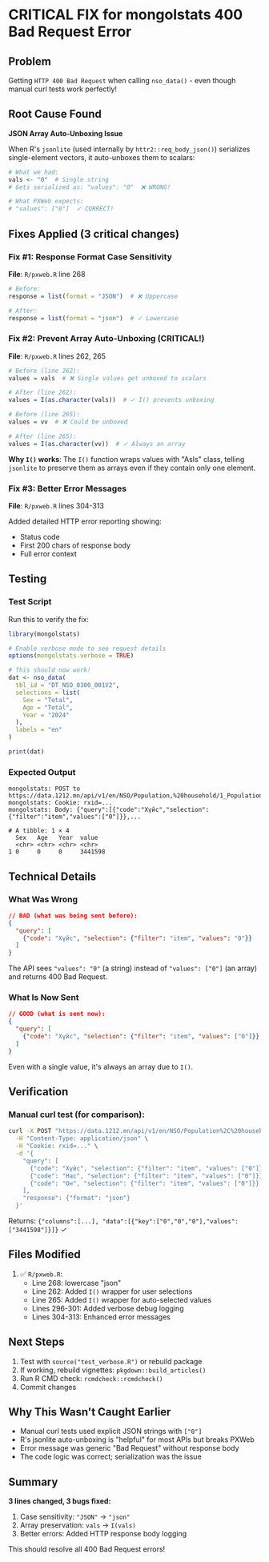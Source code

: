 # CRITICAL FIX for mongolstats 400 Bad Request Error

## Problem

Getting `HTTP 400 Bad Request` when calling `nso_data()` - even though manual curl tests work perfectly!

## Root Cause Found

**JSON Array Auto-Unboxing Issue**

When R's `jsonlite` (used internally by `httr2::req_body_json()`) serializes single-element vectors, it auto-unboxes them to scalars:

```r
# What we had:
vals <- "0"  # Single string
# Gets serialized as: "values": "0"  ❌ WRONG!

# What PXWeb expects:
# "values": ["0"]  ✓ CORRECT!
```

## Fixes Applied (3 critical changes)

### Fix #1: Response Format Case Sensitivity
**File**: `R/pxweb.R` line 268
```r
# Before:
response = list(format = "JSON")  # ❌ Uppercase

# After:
response = list(format = "json")  # ✓ Lowercase
```

### Fix #2: Prevent Array Auto-Unboxing (CRITICAL!)
**File**: `R/pxweb.R` lines 262, 265

```r
# Before (line 262):
values = vals  # ❌ Single values get unboxed to scalars

# After (line 262):
values = I(as.character(vals))  # ✓ I() prevents unboxing

# Before (line 265):
values = vv  # ❌ Could be unboxed

# After (line 265):
values = I(as.character(vv))  # ✓ Always an array
```

**Why `I()` works**: The `I()` function wraps values with "AsIs" class, telling `jsonlite` to preserve them as arrays even if they contain only one element.

### Fix #3: Better Error Messages
**File**: `R/pxweb.R` lines 304-313

Added detailed HTTP error reporting showing:
- Status code
- First 200 chars of response body
- Full error context

## Testing

### Test Script
Run this to verify the fix:

```r
library(mongolstats)

# Enable verbose mode to see request details
options(mongolstats.verbose = TRUE)

# This should now work!
dat <- nso_data(
  tbl_id = "DT_NSO_0300_001V2",
  selections = list(
    Sex = "Total",
    Age = "Total",
    Year = "2024"
  ),
  labels = "en"
)

print(dat)
```

### Expected Output
```
mongolstats: POST to https://data.1212.mn/api/v1/en/NSO/Population,%20household/1_Population,%20household/DT_NSO_0300_001V2.px
mongolstats: Cookie: rxid=...
mongolstats: Body: {"query":[{"code":"Хүйс","selection":{"filter":"item","values":["0"]}},...

# A tibble: 1 × 4
  Sex   Age   Year  value
  <chr> <chr> <chr> <chr>
1 0     0     0     3441598
```

## Technical Details

### What Was Wrong

```json
// BAD (what was being sent before):
{
  "query": [
    {"code": "Хүйс", "selection": {"filter": "item", "values": "0"}}
  ]
}
```

The API sees `"values": "0"` (a string) instead of `"values": ["0"]` (an array) and returns 400 Bad Request.

### What Is Now Sent

```json
// GOOD (what is sent now):
{
  "query": [
    {"code": "Хүйс", "selection": {"filter": "item", "values": ["0"]}}
  ]
}
```

Even with a single value, it's always an array due to `I()`.

## Verification

### Manual curl test (for comparison):
```bash
curl -X POST "https://data.1212.mn/api/v1/en/NSO/Population%2C%20household/1_Population%2C%20household/DT_NSO_0300_001V2.px" \
  -H "Content-Type: application/json" \
  -H "Cookie: rxid=..." \
  -d '{
    "query": [
      {"code": "Хүйс", "selection": {"filter": "item", "values": ["0"]}},
      {"code": "Нас", "selection": {"filter": "item", "values": ["0"]}},
      {"code": "Он", "selection": {"filter": "item", "values": ["0"]}}
    ],
    "response": {"format": "json"}
  }'
```

Returns: `{"columns":[...], "data":[{"key":["0","0","0"],"values":["3441598"]}]}`  ✓

## Files Modified

1. ✅ `R/pxweb.R`:
   - Line 268: lowercase "json"
   - Line 262: Added `I()` wrapper for user selections
   - Line 265: Added `I()` wrapper for auto-selected values
   - Lines 296-301: Added verbose debug logging
   - Lines 304-313: Enhanced error messages

## Next Steps

1. Test with `source("test_verbose.R")` or rebuild package
2. If working, rebuild vignettes: `pkgdown::build_articles()`
3. Run R CMD check: `rcmdcheck::rcmdcheck()`
4. Commit changes

## Why This Wasn't Caught Earlier

- Manual curl tests used explicit JSON strings with `["0"]`
- R's jsonlite auto-unboxing is "helpful" for most APIs but breaks PXWeb
- Error message was generic "Bad Request" without response body
- The code logic was correct; serialization was the issue

## Summary

**3 lines changed, 3 bugs fixed:**
1. Case sensitivity: `"JSON"` → `"json"`
2. Array preservation: `vals` → `I(vals)`
3. Better errors: Added HTTP response body logging

This should resolve all 400 Bad Request errors!
